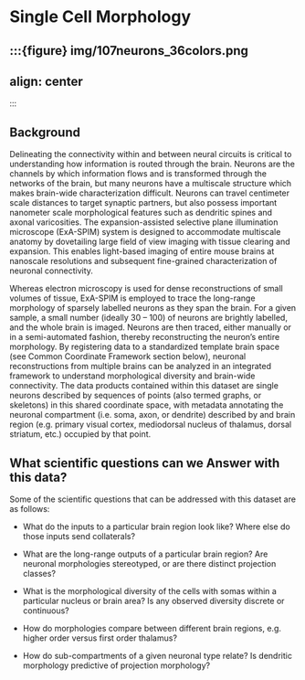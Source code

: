 
# Single Cell Morphology

:::{figure} img/107neurons_36colors.png
---
align: center
---
:::

## Background

Delineating the connectivity within and between neural circuits is critical to understanding how information is routed through the brain. Neurons are the channels by which information flows and is transformed through the networks of the brain, but many neurons have a multiscale structure which makes brain-wide characterization difficult. Neurons can travel centimeter scale distances to target synaptic partners, but also possess important nanometer scale morphological features such as dendritic spines and axonal varicosities. The expansion-assisted selective plane illumination microscope (ExA-SPIM) system is designed to accommodate multiscale anatomy by dovetailing large field of view imaging with tissue clearing and expansion. This enables light-based imaging of entire mouse brains at nanoscale resolutions and subsequent fine-grained characterization of neuronal connectivity.  

Whereas electron microscopy is used for dense reconstructions of small volumes of tissue, ExA-SPIM is employed to trace the long-range morphology of sparsely labelled neurons as they span the brain. For a given sample, a small number (ideally 30 – 100) of neurons are brightly labelled, and the whole brain is imaged. Neurons are then traced, either manually or in a semi-automated fashion, thereby reconstructing the neuron’s entire morphology. By registering data to a standardized template brain space (see Common Coordinate Framework section below), neuronal reconstructions from multiple brains can be analyzed in an integrated framework to understand morphological diversity and brain-wide connectivity. The data products contained within this dataset are single neurons described by sequences of points (also termed graphs, or skeletons) in this shared coordinate space, with metadata annotating the neuronal compartment (i.e. soma, axon, or dendrite) described by and brain region (e.g. primary visual cortex, mediodorsal nucleus of thalamus, dorsal striatum, etc.) occupied by that point. 

## What scientific questions can we Answer with this data?

Some of the scientific questions that can be addressed with this dataset are as follows: 

* What do the inputs to a particular brain region look like? Where else do those inputs send collaterals? 

* What are the long-range outputs of a particular brain region? Are neuronal morphologies stereotyped, or are there distinct projection classes? 

* What is the morphological diversity of the cells with somas within a particular nucleus or brain area?  Is any observed diversity discrete or continuous?  

* How do morphologies compare between different brain regions, e.g. higher order versus first order thalamus? 

* How do sub-compartments of a given neuronal type relate? Is dendritic morphology predictive of projection morphology?  